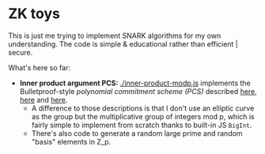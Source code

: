 # ZK toys

This is just me trying to implement SNARK algorithms for my own understanding. The code is simple & educational rather than efficient | secure.

What's here so far:

- **Inner product argument PCS:** [./inner-product-modp.js](https://github.com/mitschabaude/zktoys/blob/main/inner-product-modp.js) implements the Bulletproof-style _polynomial commitment scheme (PCS)_ described [here](https://www.cryptologie.net/article/528/what-is-an-inner-product-argument-part-1/), [here](https://dankradfeist.de/ethereum/2021/07/27/inner-product-arguments.html) and [here](https://doc-internal.dalek.rs/bulletproofs/notes/inner_product_proof/index.html).
  - A difference to those descriptions is that I don't use an elliptic curve as the group but the multiplicative group of integers mod p, which is fairly simple to implement from scratch thanks to built-in JS `BigInt`.
  - There's also code to generate a random large prime and random "basis" elements in Z_p.

